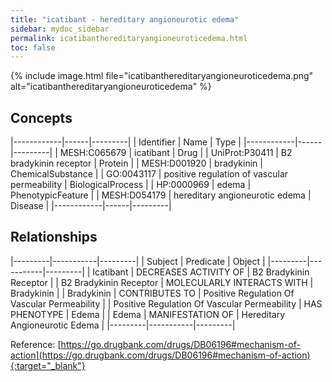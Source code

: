 ```yaml
---
title: "icatibant - hereditary angioneurotic edema"
sidebar: mydoc_sidebar
permalink: icatibanthereditaryangioneuroticedema.html
toc: false 
---
```


{% include image.html file="icatibanthereditaryangioneuroticedema.png" alt="icatibanthereditaryangioneuroticedema" %}

## Concepts

|------------|------|---------|
| Identifier | Name | Type    |
|------------|------|---------|
| MESH:C065679 | icatibant | Drug |
| UniProt:P30411 | B2 bradykinin receptor | Protein |
| MESH:D001920 | bradykinin | ChemicalSubstance |
| GO:0043117 | positive regulation of vascular permeability | BiologicalProcess |
| HP:0000969 | edema | PhenotypicFeature |
| MESH:D054179 | hereditary angioneurotic edema | Disease |
|------------|------|---------|

## Relationships

|---------|-----------|---------|
| Subject | Predicate | Object  |
|---------|-----------|---------|
| Icatibant | DECREASES ACTIVITY OF | B2 Bradykinin Receptor |
| B2 Bradykinin Receptor | MOLECULARLY INTERACTS WITH | Bradykinin |
| Bradykinin | CONTRIBUTES TO | Positive Regulation Of Vascular Permeability |
| Positive Regulation Of Vascular Permeability | HAS PHENOTYPE | Edema |
| Edema | MANIFESTATION OF | Hereditary Angioneurotic Edema |
|---------|-----------|---------|

Reference: [https://go.drugbank.com/drugs/DB06196#mechanism-of-action](https://go.drugbank.com/drugs/DB06196#mechanism-of-action){:target="_blank"}